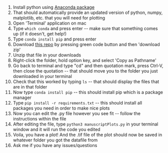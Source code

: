 1. Install python using [Anaconda package](https://www.anaconda.com/products/individual)
1. That should automatically provide an updated version of python, numpy, matplotlib, etc. that you will need for plotting
1. Open 'Terminal' application on mac
1. Type `which conda` and press enter -- make sure that something comes up (if it doesn't, get help!)
1. Type `conda install pip` and press enter
1. Download [this repo](https://github.com/brad-ley/manuscript-plots) by pressing green code button and then 'download zip'
1. Unzip that file in your downloads
1. Right-click the folder, hold option key, and select 'Copy as Pathname'
1. Go back to terminal and type "cd" and then quotation mark, press Ctrl-V, then close the quotation -- that should move you to the folder you just downloaded in your terminal
1. Check that this worked by typing `ls` -- that should display the files that are in that folder
1. Now type `conda install pip` -- this should install pip which is a package manager
1. Type `pip install -r requirements.txt` -- this should install all packages you need in order to make nice plots
1. Now you can edit the .py file however you see fit -- follow the instructions within the file
1. After editing the file, type `python3 manuscriptPlots.py` in your terminal window and it will run the code you edited
1. Voila, you have a plot! And the .tif file of the plot should now be saved in whatever folder you got the datafile from
1. Ask me if you have any issues/questions
